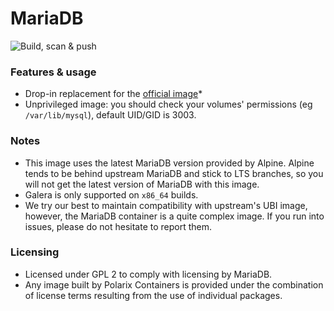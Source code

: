 # MariaDB

![Build, scan & push](https://github.com/Polarix-Containers/mariadb/actions/workflows/build.yml/badge.svg)

### Features & usage
- Drop-in replacement for the [official image](https://hub.docker.com/_/mariadb)*
- Unprivileged image: you should check your volumes' permissions (eg `/var/lib/mysql`), default UID/GID is 3003.

### Notes
- This image uses the latest MariaDB version provided by Alpine. Alpine tends to be behind upstream MariaDB and stick to LTS branches, so you will not get the latest version of MariaDB with this image.
- Galera is only supported on `x86_64` builds.
- We try our best to maintain compatibility with upstream's UBI image, however, the MariaDB container is a quite complex image. If you run into issues, please do not hesitate to report them.

### Licensing
- Licensed under GPL 2 to comply with licensing by MariaDB.
- Any image built by Polarix Containers is provided under the combination of license terms resulting from the use of individual packages.
